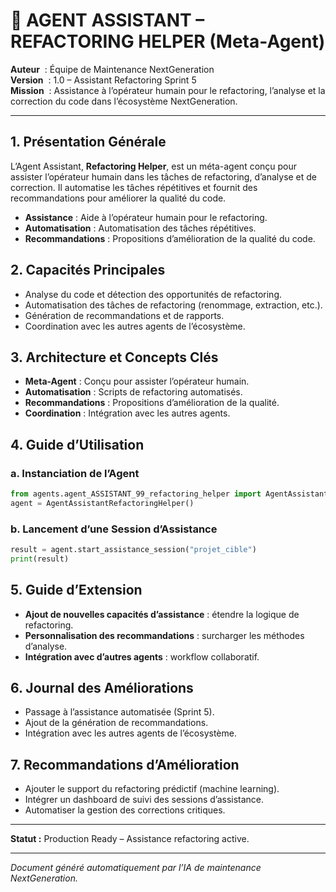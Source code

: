 # 🤖 AGENT ASSISTANT – REFACTORING HELPER (Meta-Agent)

**Auteur**    : Équipe de Maintenance NextGeneration  
**Version**   : 1.0 – Assistant Refactoring Sprint 5  
**Mission**   : Assistance à l’opérateur humain pour le refactoring, l’analyse et la correction du code dans l’écosystème NextGeneration.

---

## 1. Présentation Générale

L’Agent Assistant, **Refactoring Helper**, est un méta-agent conçu pour assister l’opérateur humain dans les tâches de refactoring, d’analyse et de correction. Il automatise les tâches répétitives et fournit des recommandations pour améliorer la qualité du code.

- **Assistance** : Aide à l’opérateur humain pour le refactoring.
- **Automatisation** : Automatisation des tâches répétitives.
- **Recommandations** : Propositions d’amélioration de la qualité du code.

## 2. Capacités Principales

- Analyse du code et détection des opportunités de refactoring.
- Automatisation des tâches de refactoring (renommage, extraction, etc.).
- Génération de recommandations et de rapports.
- Coordination avec les autres agents de l’écosystème.

## 3. Architecture et Concepts Clés

- **Meta-Agent** : Conçu pour assister l’opérateur humain.
- **Automatisation** : Scripts de refactoring automatisés.
- **Recommandations** : Propositions d’amélioration de la qualité.
- **Coordination** : Intégration avec les autres agents.

## 4. Guide d’Utilisation

### a. Instanciation de l’Agent
```python
from agents.agent_ASSISTANT_99_refactoring_helper import AgentAssistantRefactoringHelper
agent = AgentAssistantRefactoringHelper()
```

### b. Lancement d’une Session d’Assistance
```python
result = agent.start_assistance_session("projet_cible")
print(result)
```

## 5. Guide d’Extension

- **Ajout de nouvelles capacités d’assistance** : étendre la logique de refactoring.
- **Personnalisation des recommandations** : surcharger les méthodes d’analyse.
- **Intégration avec d’autres agents** : workflow collaboratif.

## 6. Journal des Améliorations

- Passage à l’assistance automatisée (Sprint 5).
- Ajout de la génération de recommandations.
- Intégration avec les autres agents de l’écosystème.

## 7. Recommandations d’Amélioration

- Ajouter le support du refactoring prédictif (machine learning).
- Intégrer un dashboard de suivi des sessions d’assistance.
- Automatiser la gestion des corrections critiques.

---

**Statut :** Production Ready – Assistance refactoring active.

---

*Document généré automatiquement par l’IA de maintenance NextGeneration.*